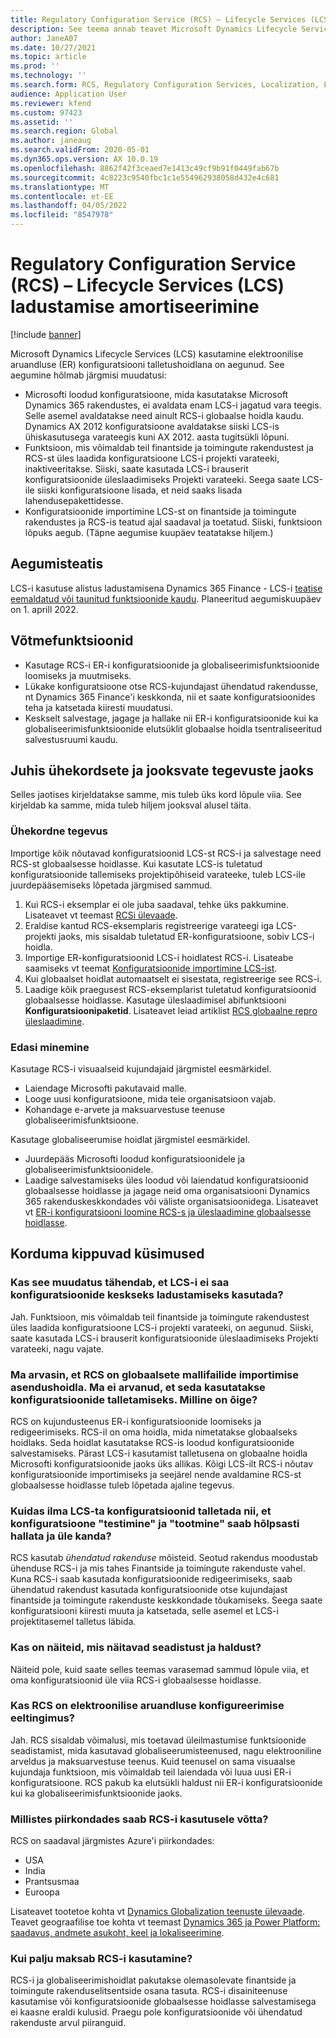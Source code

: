 ```yaml
---
title: Regulatory Configuration Service (RCS) – Lifecycle Services (LCS) ladustamise amortiseerimine
description: See teema annab teavet Microsoft Dynamics Lifecycle Services (LCS) talletuse amortiseerumise kohta, mis on plaanitud Regulatory Configuration Service (RCS) globaalse hoidla väljamineku osana.
author: JaneA07
ms.date: 10/27/2021
ms.topic: article
ms.prod: ''
ms.technology: ''
ms.search.form: RCS, Regulatory Configuration Services, Localization, LCS storage, LCS storage deprecation
audience: Application User
ms.reviewer: kfend
ms.custom: 97423
ms.assetid: ''
ms.search.region: Global
ms.author: janeaug
ms.search.validFrom: 2020-05-01
ms.dyn365.ops.version: AX 10.0.19
ms.openlocfilehash: 8862f42f3ceaed7e1413c49cf9b91f0449fab67b
ms.sourcegitcommit: 4c8223c9540fbc1c1e554962938058d432e4c681
ms.translationtype: MT
ms.contentlocale: et-EE
ms.lasthandoff: 04/05/2022
ms.locfileid: "8547978"
---
```

# <a name="regulatory-configuration-service-rcs--lifecycle-services-lcs-storage-deprecation"></a>Regulatory Configuration Service (RCS) – Lifecycle Services (LCS) ladustamise amortiseerimine

[!include [banner](../includes/banner.md)]

Microsoft Dynamics Lifecycle Services (LCS) kasutamine elektroonilise aruandluse (ER) konfiguratsiooni talletushoidlana on aegunud. See aegumine hõlmab järgmisi muudatusi:

- Microsofti loodud konfiguratsioone, mida kasutatakse Microsoft Dynamics 365 rakendustes, ei avaldata enam LCS-i jagatud vara teegis. Selle asemel avaldatakse need ainult RCS-i globaalse hoidla kaudu. Dynamics AX 2012 konfiguratsioone avaldatakse siiski LCS-is ühiskasutusega varateegis kuni AX 2012. aasta tugitsükli lõpuni.
- Funktsioon, mis võimaldab teil finantside ja toimingute rakendustest ja RCS-st üles laadida konfiguratsioone LCS-i projekti varateeki, inaktiveeritakse. Siiski, saate kasutada LCS-i brauserit konfiguratsioonide üleslaadimiseks Projekti varateeki. Seega saate LCS-ile siiski konfiguratsioone lisada, et neid saaks lisada lahendusepakettidesse.
- Konfiguratsioonide importimine LCS-st on finantside ja toimingute rakendustes ja RCS-is teatud ajal saadaval ja toetatud. Siiski, funktsioon lõpuks aegub. (Täpne aegumise kuupäev teatatakse hiljem.)

## <a name="deprecation-notice"></a>Aegumisteatis

LCS-i kasutuse alistus ladustamisena Dynamics 365 Finance - LCS-i [teatise eemaldatud või taunitud funktsioonide kaudu](../get-started/removed-deprecated-features-finance.md#features-removed-or-deprecated-in-the-finance-10017-release). Planeeritud aegumiskuupäev on 1. aprill 2022.

## <a name="key-features"></a>Võtmefunktsioonid

- Kasutage RCS-i ER-i konfiguratsioonide ja globaliseerimisfunktsioonide loomiseks ja muutmiseks.
- Lükake konfiguratsioone otse RCS-kujundajast ühendatud rakendusse, nt Dynamics 365 Finance'i keskkonda, nii et saate konfiguratsioonides teha ja katsetada kiiresti muudatusi.
- Keskselt salvestage, jagage ja hallake nii ER-i konfiguratsioonide kui ka globaliseerimisfunktsioonide elutsüklit globaalse hoidla tsentraliseeritud salvestusruumi kaudu.

## <a name="guidance-for-one-time-and-ongoing-actions"></a>Juhis ühekordsete ja jooksvate tegevuste jaoks

Selles jaotises kirjeldatakse samme, mis tuleb üks kord lõpule viia. See kirjeldab ka samme, mida tuleb hiljem jooksval alusel täita.

### <a name="one-time-action"></a>Ühekordne tegevus

Importige kõik nõutavad konfiguratsioonid LCS-st RCS-i ja salvestage need RCS-st globaalsesse hoidlasse. Kui kasutate LCS-is tuletatud konfiguratsioonide tallemiseks projektipõhiseid varateeke, tuleb LCS-ile juurdepääsemiseks lõpetada järgmised sammud.

1. Kui RCS-i eksemplar ei ole juba saadaval, tehke üks pakkumine. Lisateavet vt teemast [RCSi ülevaade](rcs-overview.md).
2. Eraldise kantud RCS-eksemplaris registreerige varateegi iga LCS-projekti jaoks, mis sisaldab tuletatud ER-konfiguratsioone, sobiv LCS-i hoidla.
3. Importige ER-konfiguratsioonid LCS-i hoidlatest RCS-i. Lisateabe saamiseks vt teemat [Konfiguratsioonide importimine LCS-ist](/dynamics365/fin-ops-core/dev-itpro/analytics/tasks/er-import-configuration-lifecycle-services).
4. Kui globaalset hoidlat automaatselt ei sisestata, registreerige see RCS-i.
5. Laadige kõik praegusest RCS-eksemplarist tuletatud konfiguratsioonid globaalsesse hoidlasse. Kasutage üleslaadimisel abifunktsiooni **Konfiguratsioonipaketid**. Lisateavet leiad artiklist [RCS globaalne repro üleslaadimine](rcs-global-repo-upload.md).

### <a name="going-forward"></a>Edasi minemine

Kasutage RCS-i visuaalseid kujundajaid järgmistel eesmärkidel.

- Laiendage Microsofti pakutavaid malle.
- Looge uusi konfiguratsioone, mida teie organisatsioon vajab.
- Kohandage e-arvete ja maksuarvestuse teenuse globaliseerimisfunktsioone.

Kasutage globaliseerumise hoidlat järgmistel eesmärkidel.

- Juurdepääs Microsofti loodud konfiguratsioonidele ja globaliseerimisfunktsioonidele.
- Laadige salvestamiseks üles loodud või laiendatud konfiguratsioonid globaalsesse hoidlasse ja jagage neid oma organisatsiooni Dynamics 365 rakenduskeskkondades või väliste organisatsioonidega. Lisateavet vt [ER-i konfiguratsiooni loomine RCS-s ja üleslaadimine globaalsesse hoidlasse](rcs-global-repo-upload.md).

## <a name="frequently-asked-questions"></a>Korduma kippuvad küsimused

### <a name="does-this-change-mean-that-lcs-cant-be-used-as-central-storage-for-configurations"></a>Kas see muudatus tähendab, et LCS-i ei saa konfiguratsioonide keskseks ladustamiseks kasutada?

Jah. Funktsioon, mis võimaldab teil finantside ja toimingute rakendustest üles laadida konfiguratsioone LCS-i projekti varateeki, on aegunud. Siiski, saate kasutada LCS-i brauserit konfiguratsioonide üleslaadimiseks Projekti varateeki, nagu vajate.

### <a name="i-thought-that-rcs-was-a-replacement-repository-for-importing-global-template-files-i-didnt-think-that-its-used-to-store-configurations-which-is-correct"></a>Ma arvasin, et RCS on globaalsete mallifailide importimise asendushoidla. Ma ei arvanud, et seda kasutatakse konfiguratsioonide talletamiseks. Milline on õige?

RCS on kujundusteenus ER-i konfiguratsioonide loomiseks ja redigeerimiseks. RCS-il on oma hoidla, mida nimetatakse globaalseks hoidlaks. Seda hoidlat kasutatakse RCS-is loodud konfiguratsioonide salvestamiseks. Pärast LCS-i kasutamist talletusena on globaalne hoidla Microsofti konfiguratsioonide jaoks üks allikas. Kõigi LCS-ilt RCS-i nõutav konfiguratsioonide importimiseks ja seejärel nende avaldamine RCS-st globaalsesse hoidlasse tuleb lõpetada ajaline tegevus.

### <a name="without-lcs-what-is-the-suggested-way-to-store-configurations-so-that-test-and-production-configurations-can-easily-be-managed-and-transferred"></a>Kuidas ilma LCS-ta konfiguratsioonid talletada nii, et konfiguratsioone "testimine" ja "tootmine" saab hõlpsasti hallata ja üle kanda?

RCS kasutab *ühendatud rakenduse* mõisteid. Seotud rakendus moodustab ühenduse RCS-i ja mis tahes Finantside ja toimingute rakenduste vahel. Kuna RCS-i saab kasutada konfiguratsioonide redigeerimiseks, saab ühendatud rakendust kasutada konfiguratsioonide otse kujundajast finantside ja toimingute rakenduste keskkondade tõukamiseks. Seega saate konfiguratsiooni kiiresti muuta ja katsetada, selle asemel et LCS-i projektitasemel talletus läbida.

### <a name="are-there-any-examples-that-show-the-setup-and-management"></a>Kas on näiteid, mis näitavad seadistust ja haldust?

Näiteid pole, kuid saate selles teemas varasemad sammud lõpule viia, et oma konfiguratsioonid üle viia RCS-i globaalsesse hoidlasse.

### <a name="is-rcs-a-prerequisite-to-configure-electronic-reporting"></a>Kas RCS on elektroonilise aruandluse konfigureerimise eeltingimus?

Jah. RCS sisaldab võimalusi, mis toetavad üleilmastumise funktsioonide seadistamist, mida kasutavad globaliseerumisteenused, nagu elektrooniline arveldus ja maksuarvestuse teenus. Kuid teenusel on sama visuaalse kujundaja funktsioon, mis võimaldab teil laiendada või luua uusi ER-i konfiguratsioone. RCS pakub ka elutsükli haldust nii ER-i konfiguratsioonide kui ka globaliseerimisfunktsioonide jaoks.

### <a name="which-regions-can-rcs-be-deployed-in"></a>Millistes piirkondades saab RCS-i kasutusele võtta?

RCS on saadaval järgmistes Azure'i piirkondades:

- USA
- India
- Prantsusmaa
- Euroopa

Lisateavet tootetoe kohta vt [Dynamics Globalization teenuste ülevaade](globalization-services-overview.md). Teavet geograafilise toe kohta vt teemast [Dynamics 365 ja Power Platform: saadavus, andmete asukoht, keel ja lokaliseerimine](https://aka.ms/rcs/D365Productavailabilityguide).

### <a name="whats-the-cost-of-using-rcs"></a>Kui palju maksab RCS-i kasutamine?

RCS-i ja globaliseerimishoidlat pakutakse olemasolevate finantside ja toimingute rakenduselitsentside osana tasuta. RCS-i disainiteenuse kasutamise või konfiguratsioonide globaalsesse hoidlasse salvestamisega ei kaasne eraldi kulusid. Praegu pole konfiguratsioonide või ühendatud rakenduste arvul piiranguid.